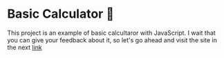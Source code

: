 # Basic Calculator 📘

This project is an example of basic calcultaror with JavaScript.
I wait that you can give your feedback about it, so let's go ahead and
visit the site in the next <a href="https://cristianlopez3.github.io/js-logic-exercises/"> link </a>
